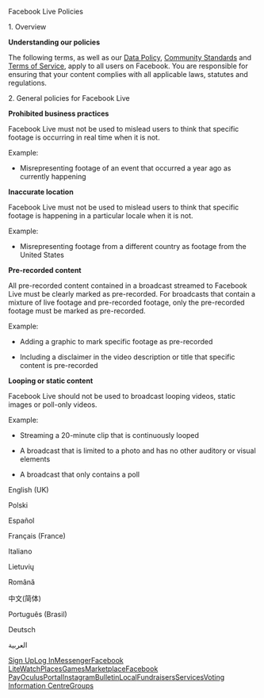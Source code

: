Facebook Live Policies

1\. Overview

**Understanding our policies**

The following terms, as well as our [Data Policy](https://www.facebook.com/about/privacy/), [Community Standards](https://www.facebook.com/communitystandards/) and [Terms of Service](https://www.facebook.com/legal/terms), apply to all users on Facebook. You are responsible for ensuring that your content complies with all applicable laws, statutes and regulations.

2\. General policies for Facebook Live

**Prohibited business practices**

Facebook Live must not be used to mislead users to think that specific footage is occurring in real time when it is not.

Example:

*   Misrepresenting footage of an event that occurred a year ago as currently happening

**Inaccurate location**

Facebook Live must not be used to mislead users to think that specific footage is happening in a particular locale when it is not.

Example:

*   Misrepresenting footage from a different country as footage from the United States

**Pre-recorded content**

All pre-recorded content contained in a broadcast streamed to Facebook Live must be clearly marked as pre-recorded. For broadcasts that contain a mixture of live footage and pre-recorded footage, only the pre-recorded footage must be marked as pre-recorded.

Example:

*   Adding a graphic to mark specific footage as pre-recorded

*   Including a disclaimer in the video description or title that specific content is pre-recorded

**Looping or static content**

Facebook Live should not be used to broadcast looping videos, static images or poll-only videos.

Example:

*   Streaming a 20-minute clip that is continuously looped

*   A broadcast that is limited to a photo and has no other auditory or visual elements

*   A broadcast that only contains a poll

English (UK)

Polski

Español

Français (France)

Italiano

Lietuvių

Română

中文(简体)

Português (Brasil)

Deutsch

العربية

[Sign Up](https://www.facebook.com/reg/)[Log In](https://www.facebook.com/login/)[Messenger](https://l.facebook.com/l.php?u=https%3A%2F%2Fmessenger.com%2F&h=AT1i2uKZdVotKkvcfxOoCQMSSCmbpOUzyvl_kgM0wpugQav3BcrNThhHrsew_W5F19UXNYZw1bFhMgdKGX4BHl5lrD065n2LBu821Yh-Arh1YfZJkSE_WEjuyrbLRVbkIuE0Ne5QjNY2yl1IbwTzkemjRsfgIpL4T6IwbQ)[Facebook Lite](https://www.facebook.com/lite/)[Watch](https://en-gb.facebook.com/watch/)[Places](https://www.facebook.com/places/)[Games](https://www.facebook.com/games/)[Marketplace](https://www.facebook.com/marketplace/)[Facebook Pay](https://pay.facebook.com/)[Oculus](https://l.facebook.com/l.php?u=https%3A%2F%2Fwww.oculus.com%2F&h=AT1i2uKZdVotKkvcfxOoCQMSSCmbpOUzyvl_kgM0wpugQav3BcrNThhHrsew_W5F19UXNYZw1bFhMgdKGX4BHl5lrD065n2LBu821Yh-Arh1YfZJkSE_WEjuyrbLRVbkIuE0Ne5QjNY2yl1IbwTzkemjRsfgIpL4T6IwbQ)[Portal](https://portal.facebook.com/)[Instagram](https://l.facebook.com/l.php?u=https%3A%2F%2Fwww.instagram.com%2F&h=AT1i2uKZdVotKkvcfxOoCQMSSCmbpOUzyvl_kgM0wpugQav3BcrNThhHrsew_W5F19UXNYZw1bFhMgdKGX4BHl5lrD065n2LBu821Yh-Arh1YfZJkSE_WEjuyrbLRVbkIuE0Ne5QjNY2yl1IbwTzkemjRsfgIpL4T6IwbQ)[Bulletin](https://www.bulletin.com/)[Local](https://www.facebook.com/local/lists/245019872666104/)[Fundraisers](https://www.facebook.com/fundraisers/)[Services](https://www.facebook.com/biz/directory/)[Voting Information Centre](https://www.facebook.com/votinginformationcenter/?entry_point=c2l0ZQ%3D%3D)[Groups](https://www.facebook.com/groups/explore/)